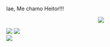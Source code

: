 Iae, Me chamo Heitor!!!

<p align="center">
  <img src="https://github-profile-trophy.vercel.app/?username=Keniche46&theme=dracula&row=2&no-bg=true&column=3&margin-w=15&margin-h=15" />
</p>

![](https://github-readme-stats.vercel.app/api?username=Keniche46&theme=dracula&row_border=false&include_all_commits=false&count_private=false)
![](https://github-readme-streak-stats.herokuapp.com/?user=Keniche46&theme=dracula&row_border=false)<br/>
![](https://github-readme-stats.vercel.app/api/top-langs/?username=Keniche46&theme=dracula&row_border=false&include_all_commits=false&count_private=false&layout=compact)
